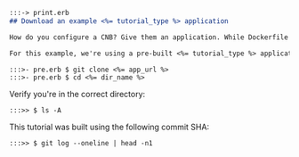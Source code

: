 ```md
:::-> print.erb
## Download an example <%= tutorial_type %> application

How do you configure a CNB? Give them an application. While Dockerfile is procedural, buildpacks, are declarative. A buildpack will determine what your application needs to function by inspecting the code on disk.

For this example, we're using a pre-built <%= tutorial_type %> application. Download it now:

```

```
:::>- pre.erb $ git clone <%= app_url %>
:::>- pre.erb $ cd <%= dir_name %>
```

Verify you're in the correct directory:

```
:::>> $ ls -A
```

This tutorial was built using the following commit SHA:

```
:::>> $ git log --oneline | head -n1
```
